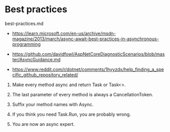 # Best practices

best-practices.md

*   https://learn.microsoft.com/en-us/archive/msdn-magazine/2013/march/async-await-best-practices-in-asynchronous-programming

*   https://github.com/davidfowl/AspNetCoreDiagnosticScenarios/blob/master/AsyncGuidance.md

*   https://www.reddit.com/r/dotnet/comments/1hyyzdx/help_finding_a_specific_github_repository_related/

1.  Make every method async and return Task or Task<>.

2.  The last parameter of every method is always a CancellationToken.

3.  Suffix your method names with Async.

4.  If you think you need Task.Run, you are probably wrong.

5.  You are now an async expert.